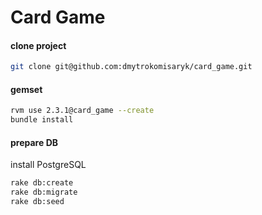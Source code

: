 # Card Game

#### clone project
```sh
git clone git@github.com:dmytrokomisaryk/card_game.git
```

#### gemset
```sh
rvm use 2.3.1@card_game --create
bundle install
```

#### prepare DB
install PostgreSQL

```sh
rake db:create
rake db:migrate
rake db:seed
```

